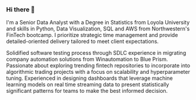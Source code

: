 ### Hi there 🤙

I'm a Senior Data Analyst with a Degree in Statistics from Loyola University and skills in Python, Data Visualization, SQL and AWS from Northwestern's FinTech bootcamp. I prioritize strategic time management and provide detailed-oriented delivery tailored to meet client expectations.

Solidified software testing process through SDLC experience in migrating company automation solutions from Winautomation to Blue Prism.
Passionate about exploring trending fintech repositories to incorporate into algorithmic trading projects with a focus on scalability and hyperparameter tuning.
Experienced in designing dashboards that leverage machine learning models on real time streaming data to present statistically significant patterns for teams to make the best informed decision.
